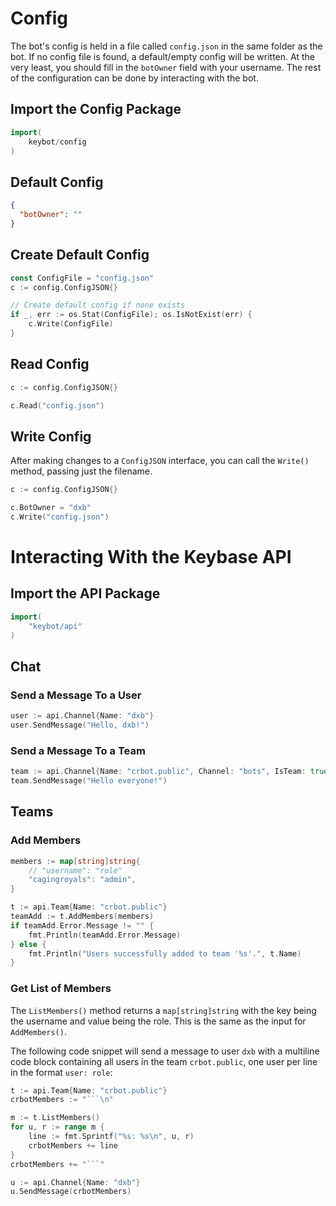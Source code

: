 # Config

The bot's config is held in a file called `config.json` in the same folder as the bot. If no config file is found, a default/empty config will be written. At the very least, you should fill in the `botOwner` field with your username. The rest of the configuration can be done by interacting with the bot.

## Import the Config Package
```go
import(
    keybot/config
)
```

## Default Config
```json
{
  "botOwner": ""
}
```

## Create Default Config
```go
const ConfigFile = "config.json"
c := config.ConfigJSON{}

// Create default config if none exists
if _, err := os.Stat(ConfigFile); os.IsNotExist(err) {
    c.Write(ConfigFile)
}
```

## Read Config
```go
c := config.ConfigJSON{}

c.Read("config.json")
```

## Write Config
After making changes to a `ConfigJSON` interface, you can call the `Write()` method, passing just the filename.

```go
c := config.ConfigJSON{}

c.BotOwner = "dxb"
c.Write("config.json")
```

# Interacting With the Keybase API

## Import the API Package
```go
import(
    "keybot/api"
)
```

## Chat

### Send a Message To a User
```go
user := api.Channel{Name: "dxb"}
user.SendMessage("Hello, dxb!")
```

### Send a Message To a Team
```go
team := api.Channel{Name: "crbot.public", Channel: "bots", IsTeam: true}
team.SendMessage("Hello everyone!")
```

## Teams

### Add Members
```go
members := map[string]string{
    // "username": "role"
    "cagingroyals": "admin",
}

t := api.Team{Name: "crbot.public"}
teamAdd := t.AddMembers(members)
if teamAdd.Error.Message != "" {
    fmt.Println(teamAdd.Error.Message)
} else {
    fmt.Println("Users successfully added to team '%s'.", t.Name)
}
```

### Get List of Members
The `ListMembers()` method returns a `map[string]string` with the key being the username and value being the role. This is the same as the input for `AddMembers()`.  
  
The following code snippet will send a message to user `dxb` with a multiline code block containing all users in the team `crbot.public`, one user per line in the format `user: role`:  

```go
t := api.Team{Name: "crbot.public"}
crbotMembers := "```\n"

m := t.ListMembers()
for u, r := range m {
    line := fmt.Sprintf("%s: %s\n", u, r)
    crbotMembers += line
}
crbotMembers += "```"

u := api.Channel{Name: "dxb"}
u.SendMessage(crbotMembers)
```
